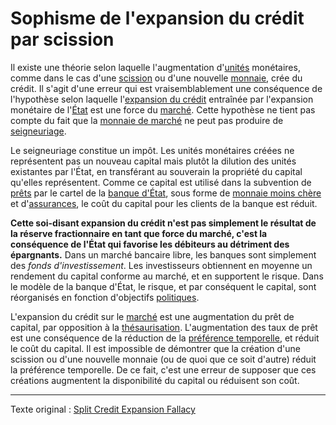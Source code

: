 Sophisme de l'expansion du crédit par scission
==============================================

Il existe une théorie selon laquelle l'augmentation d'[unités](ch101-glossary.md#unité) monétaires, comme dans le cas d'une [scission](ch101-glossary.md#scission) ou d'une nouvelle [monnaie](ch101-glossary.md#monnaie), crée du crédit. Il s'agit d'une erreur qui est vraisemblablement une conséquence de l'hypothèse selon laquelle l'[expansion du crédit](ch046-credit-expansion-fallacy.md) entraînée par l'expansion monétaire de l'[État](ch101-glossary.md#état) est une force du [marché](ch101-glossary.md#marché). Cette hypothèse ne tient pas compte du fait que la [monnaie de marché](ch005-money-taxonomy.md) ne peut pas produire de [seigneuriage](https://fr.wikipedia.org/wiki/Seigneuriage).

Le seigneuriage constitue un impôt. Les unités monétaires créées ne représentent pas un nouveau capital mais plutôt la dilution des unités existantes par l'État, en transférant au souverain la propriété du capital qu'elles représentent. Comme ce capital est utilisé dans la subvention de [prêts](ch101-glossary.md#prêter) par le cartel de la [banque d'État](ch025-state-banking-principle.md), sous forme de [monnaie moins chère](https://www.frbdiscountwindow.org) et d'[assurances](https://www.fdic.gov/resources/deposit-insurance/), le coût du capital pour les clients de la banque est réduit.

**Cette soi-disant expansion du crédit n'est pas simplement le résultat de la réserve fractionnaire en tant que force du marché, c'est la conséquence de l'État qui favorise les débiteurs au détriment des épargnants.** Dans un marché bancaire libre, les banques sont simplement des *fonds d'investissement*. Les investisseurs obtiennent en moyenne un rendement du capital conforme au marché, et en supportent le risque. Dans le modèle de la banque d'État, le risque, et par conséquent le capital, sont réorganisés en fonction d'objectifs [politiques](ch101-glossary.md#politique). 

L'expansion du crédit sur le [marché](ch101-glossary.md#marché) est une augmentation du prêt de capital, par opposition à la [thésaurisation](ch101-glossary.md#thésauriser). L'augmentation des taux de prêt est une conséquence de la réduction de la [préférence temporelle](ch085-time-preference-fallacy.md), et réduit le coût du capital. Il est impossible de démontrer que la création d'une scission ou d'une nouvelle monnaie (ou de quoi que ce soit d'autre) réduit la préférence temporelle. De ce fait, c'est une erreur de supposer que ces créations augmentent la disponibilité du capital ou réduisent son coût.

---

Texte original : [Split Credit Expansion Fallacy](https://github.com/libbitcoin/libbitcoin-system/wiki/Split-Credit-Expansion-Fallacy)